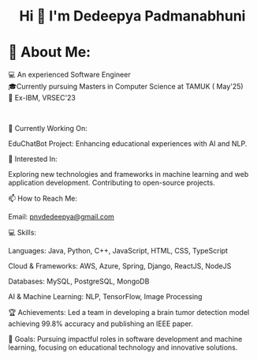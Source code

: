 <h1 align="center">Hi 👋 I'm Dedeepya Padmanabhuni</h1>

# 💫 About Me:
💻 An experienced Software Engineer<br>🎓Currently pursuing Masters in Computer Science at TAMUK ( May'25)<br>💼 Ex-IBM, VRSEC'23<br>

<br />

🔭 Currently Working On:

EduChatBot Project: Enhancing educational experiences with AI and NLP.

🌱 Interested In:

Exploring new technologies and frameworks in machine learning and web application development.
Contributing to open-source projects.

📫 How to Reach Me:

Email: pnvdedeepya@gmail.com

💻 Skills:

Languages: Java, Python, C++, JavaScript, HTML, CSS, TypeScript

Cloud & Frameworks: AWS, Azure, Spring, Django, ReactJS, NodeJS

Databases: MySQL, PostgreSQL, MongoDB

AI & Machine Learning: NLP, TensorFlow, Image Processing

🏆 Achievements:
Led a team in developing a brain tumor detection model achieving 99.8% accuracy and publishing an IEEE paper.

🎯 Goals:
Pursuing impactful roles in software development and machine learning, focusing on educational technology and innovative solutions.

<!---
Dedeepyapnv/Dedeepyapnv is a ✨ special ✨ repository because its `README.md` (this file) appears on your GitHub profile.
You can click the Preview link to take a look at your changes.
--->
